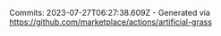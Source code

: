 Commits: 2023-07-27T06:27:38.609Z - Generated via https://github.com/marketplace/actions/artificial-grass
<br>
